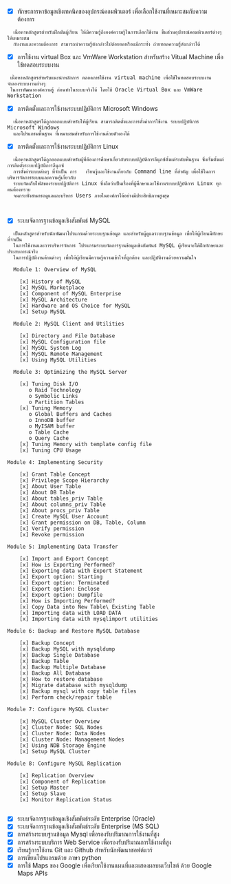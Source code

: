 - [x] ทักษะการหาข้อมูลเชิงเทคนิคของอุปกรณ์คอมพิวเตอร์ เพื่อเลือกใช้งานที่เหมาะสมกับความต้องการ
```
  เนื้อหาหลักสูตรสำหรับฝึกฝนผู้เรียน ให้มีความรู้ถึงองค์ความรู้ในการเลือกใช้งาน ชิ้นส่วนอุปกรณ์คอมพิวเตอร์ต่างๆ ให้เหมาะสม
  กับงานและความต้องการ สามารถนำความรู้ดังกล่าวไปต่อยอดหรือแม้กระทั่ง ถ่ายทอดความรู้ดังกล่าวได้ 
```
- [x] การใช้งาน virtual Box และ VmWare Workstation สำหรับสร้าง Vitual Machine เพื่อใช้ทดสอบระบบงาน
```
 เนื้อหาหลักสูตรสำหรับแนะนำหลักการ ตลอดการใช้งาน virtual machine เพื่อใช้ในทดสอบระบบงาน จำลองระบบงานต่างๆ
 ในการพัฒนาองค์ความรู้ ก่อนทำในระบบจริงได้ โดยใช้ Oracle Virtual Box และ VmWare Workstation 
```
- [x] การติดตั้งและการใช้งานระบบปฏิบัติการ Microsoft Windows 
```
  เนื้อหาหลักสูตรได้ถูกออกแบบสำหรับให้ผู้เรียน สามารถติดตั้งและการตั้งค่าการใช้งาน ระบบปฏิบัติการ Microsoft Windows
  และโปรแกรมพื้นฐาน ที่เหมาะสมสำหรับการใช้งานด้วยตัวเองได้ 
```
- [x] การติดตั้งและการใช้งานระบบปฏิบัติการ Linux
```
  เนื้อหาหลักสูตรได้ถูกออกแบบสำหรับผู้ที่ต้องการศึกษาเกี่ยวกับระบบปฏิบัติการลีนุกซ์ตั้งแต่ระดับพื้นฐาน ซึ่งเริ่มตั้งแต่การติดตั้งระบบปฏิบัติการลีนุกซ์
  การตั้งค่าระบบต่างๆ ที่จำเป็น การ   เรียนรู้และใช้งานเกี่ยวกับ Command line ที่สำคัญ เพื่อใช้ในการบริหารจัดการระบบและความรู้เกี่ยวกับ
  ระบบจัดเก็บไฟล์ของระบบปฏิบัติการ Linux ซึ่งถือว่าเป็นเรื่องที่ผู้ศึกษาและใช้งานระบบปฏิบัติการ Linux ทุกคนต้องทราบ
  จนกระทั่งสามารถดูแลและบริหาร Users ภายในองค์กรได้อย่างมีประสิทธิภาพสูงสุด
  
  
```
- [x] ระบบจัดการฐานข้อมูลเชิงสัมพันธ์ MySQL
```
  เป็นหลักสูตรสำหรับนักพัฒนาโปรแกรมด้วยระบบฐานข้อมูล และสำหรับผู้ดูแลระบบฐานข้อมูล เพื่อให้ผู้เรียนมีทักษะที่จำเป็น
  ในการใช้งานและการบริหารจัดการ โปรแกรมระบบจัดการฐานข้อมูลเชิงสัมพันธ์ MySQL ผู้เรียนจะได้ฝึกทักษะและประสบการณ์จริง
  ในการปฏิบัติงานด้านต่างๆ เพื่อให้ผู้เรียนมีความรู้ความเข้าใจที่ถูกต้อง และปฏิบัติงานด้วยความมั่นใจ
  
  Module 1: Overview of MySQL

    [x] History of MySQL
    [x] MySQL Marketplace
    [x] Component of MySQL Enterprise
    [x] MySQL Architecture
    [x] Hardware and OS Choice for MySQL
    [x] Setup MySQL
   
  Module 2: MySQL Client and Utilities

    [x] Directory and File Database
    [x] MySQL Configuration file
    [x] MySQL System Log
    [x] MySQL Remote Management
    [x] Using MySQL Utilities
  
  Module 3: Optimizing the MySQL Server

    [x] Tuning Disk I/O
       o Raid Technology
       o Symbolic Links
       o Partition Tables
    [x] Tuning Memory
       o Global Buffers and Caches
       o InnoDB buffer
       o MyISAM buffer
       o Table Cache
       o Query Cache
    [x] Tuning Memory with template config file
    [x] Tuning CPU Usage

Module 4: Implementing Security

    [x] Grant Table Concept
    [x] Privilege Scope Hierarchy
    [x] About User Table
    [x] About DB Table
    [x] About tables_priv Table
    [x] About columns_priv Table
    [x] About procs_priv Table
    [x] Create MySQL User Account
    [x] Grant permission on DB, Table, Column
    [x] Verify permission
    [x] Revoke permission

Module 5: Implementing Data Transfer

    [x] Import and Export Concept
    [x] How is Exporting Performed?
    [x] Exporting data with Export Statement
    [x] Export option: Starting
    [x] Export option: Terminated
    [x] Export option: Enclose
    [x] Export option: Dumpfile
    [x] How is Importing Performed?
    [x] Copy Data into New Table\ Existing Table
    [x] Importing data with LOAD DATA
    [x] Importing data with mysqlimport utilities

Module 6: Backup and Restore MySQL Database

    [x] Backup Concept
    [x] Backup MySQL with mysqldump
    [x] Backup Single Database
    [x] Backup Table
    [x] Backup Multiple Database
    [x] Backup All Database
    [x] How to restore database
    [x] Migrate database with mysqldump
    [x] Backup mysql with copy table files
    [x] Perform check/repair table

Module 7: Configure MySQL Cluster

    [x] MySQL Cluster Overview
    [x] Cluster Node: SQL Nodes
    [x] Cluster Node: Data Nodes
    [x] Cluster Node: Management Nodes
    [x] Using NDB Storage Engine
    [x] Setup MySQL Cluster

Module 8: Configure MySQL Replication

    [x] Replication Overview
    [x] Component of Replication
    [x] Setup Master
    [x] Setup Slave
    [x] Monitor Replication Status
  
  ```
- [x] ระบบจัดการฐานข้อมูลเชิงสัมพันธ์ระดับ Enterprise (Oracle)
- [x] ระบบจัดการฐานข้อมูลเชิงสัมพันธ์ระดับ Enterprise (MS SQL)
- [x] การสร้างระบบฐานข้อมูล Mysql เพื่อรองรับปริมาณการใช้งานที่สูง
- [x] การสร้างระบบบริการ Web Service เพื่อรองรับปริมาณการใช้งานที่สูง
- [x] เรียนรู้การใช้งาน Git และ Github สำหรับนักพัฒนาซอฟต์แวร์
- [x] การเขียนโปรแกรมด้วย ภาษา python
- [x] การใช้ Maps ของ Google เพื่อเรียกใช้งานแผนที่และแสดงผลบนเว็บไซต์ ด้วย Google Maps APIs 
